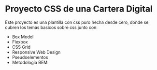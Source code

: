 # Proyecto CSS de una Cartera Digital
Este proyecto es una plantilla con css puro hecha desde cero, donde se cubren los temas basicos sobre css junto con:

- Box Model
- Flexbox
- CSS Grid
- Responsive Web Design
- Pseudoelementos
- Metodología BEM

